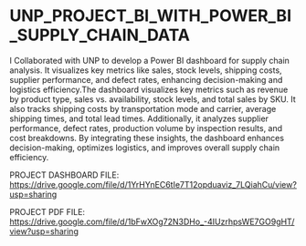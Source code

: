 # UNP_PROJECT_BI_WITH_POWER_BI_SUPPLY_CHAIN_DATA
I Collaborated with UNP to develop a Power BI dashboard for supply chain analysis. It visualizes key metrics like sales, stock levels, shipping costs, supplier performance, and defect rates, enhancing decision-making and logistics efficiency.The dashboard visualizes key metrics such as revenue by product type, sales vs. availability, stock levels, and total sales by SKU. It also tracks shipping costs by transportation mode and carrier, average shipping times, and total lead times. Additionally, it analyzes supplier performance, defect rates, production volume by inspection results, and cost breakdowns. By integrating these insights, the dashboard enhances decision-making, optimizes logistics, and improves overall supply chain efficiency.

PROJECT DASHBOARD 
FILE: https://drive.google.com/file/d/1YrHYnEC6tIe7T12opduaviz_7LQiahCu/view?usp=sharing

PROJECT PDF
FILE: https://drive.google.com/file/d/1bFwXOg72N3DHo_-4IUzrhpsWE7GO9gHT/view?usp=sharing
